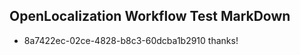 ## OpenLocalization Workflow Test MarkDown
* 8a7422ec-02ce-4828-b8c3-60dcba1b2910 thanks!

<!--HONumber=Jul16_HO3-->



